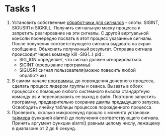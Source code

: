 # Tasks 1

1. Установить собственные [обработчики для сигналов](src/signalСut.cpp) - слоты: SIGINT, SIGUSR1 и SIGKILL. Получить
   сигнальную маску процесса и запретить реагирование на эти сигналы. С другой виртуальной консоли поочередно послать в
   этот процесс указанные сигналы. После получения соответствующего сигнала выдавать на экран сообщение. Объяснить
   полученный результат. Отправка сигнала происходит через команду kill -SIG{..} pid :
    - SIG_IGN определяет, что сигнал должен игнорироваться.
    - SIGINT (прерывание программы)
    - SIGUSR1 сигнал пользователя(можно повесить любой обработчик)
2. В самом начале [программы](src/swapParents.cpp), до порождения дочернего процесса, сделать процесс лидером группы и
   сеанса. Вызвать в обоих процессах с помощью любого системного вызова стандартную команду ps и перенаправить ее выход
   в файл. Повторно запустить программу, предварительно сохранив дампы предыдущего запуска. Освободить ячейку таблицы
   процессов порожденного процесса.
3. Проверить, сколько микросекунд прошло с момента установки [таймера](src/timeAlarm.cpp) функцией alarm() до получения
   соответствующего сигнала. Принять аргумент функции alarm() равным целому числу, лежащему в диапазоне от 2 до 6
   секунд.

